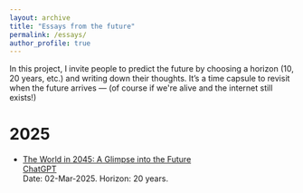 ```yaml
---
layout: archive
title: "Essays from the future"
permalink: /essays/
author_profile: true
---
```


In this project, I invite people to predict the future by choosing a horizon (10, 20 years, etc.) and writing down their thoughts. It’s a time capsule to revisit when the future arrives — (of course if we're alive and the internet still exists!)


2025
===========



* <a href="https://iparaj.github.io/files/essay0.pdf">The World in 2045: A Glimpse into the Future</a> <br> <a href="https://chatgpt.com/">ChatGPT</a> <br> Date: 02-Mar-2025. Horizon: 20 years.








